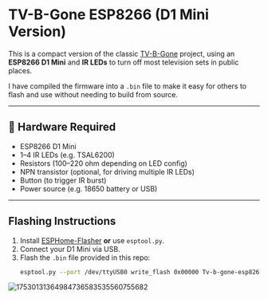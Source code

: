 # TV-B-Gone ESP8266 (D1 Mini Version)

This is a compact version of the classic [TV-B-Gone](https://github.com/adafruit/tvbgone) project, using an **ESP8266 D1 Mini** and **IR LEDs** to turn off most television sets in public places.

I have compiled the firmware into a `.bin` file to make it easy for others to flash and use without needing to build from source.

---

## 🔧 Hardware Required

- ESP8266 D1 Mini
- 1–4 IR LEDs (e.g. TSAL6200)
- Resistors (100–220 ohm depending on LED config)
- NPN transistor (optional, for driving multiple IR LEDs)
- Button (to trigger IR burst)
- Power source (e.g. 18650 battery or USB)

---

## Flashing Instructions

1. Install [ESPHome-Flasher](https://github.com/esphome/esphome-flasher/releases) **or** use `esptool.py`.
2. Connect your D1 Mini via USB.
3. Flash the `.bin` file provided in this repo:
   ```bash
   esptool.py --port /dev/ttyUSB0 write_flash 0x00000 Tv-b-gone-esp8266d1mini.bin
![17530131364984736583535560755682](https://github.com/user-attachments/assets/7a46a5fb-fa5d-435d-88ea-fd7c1f159004)

